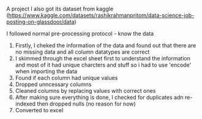 A project I also got its dataset from kaggle (https://www.kaggle.com/datasets/rashikrahmanpritom/data-science-job-posting-on-glassdoor/data)

I followed normal pre-processing protocol - know the data

1. Firstly, I cheked the information of the data and found out that there are no missing data and all column datatypes are correct
2. I skimmed through the excel sheet first to understand the information and most of it had unique charcters and stuff so i had to use 'encode' when importing the data
3. Found if each column had unique values
4. Dropped unncessary columns
5. Cleaned columns by replacing values with correct ones
6. After making sure everything is done, I checked for duplicates adn re-indexed then dropped nulls (no reason for now)
7. Converted to excel
